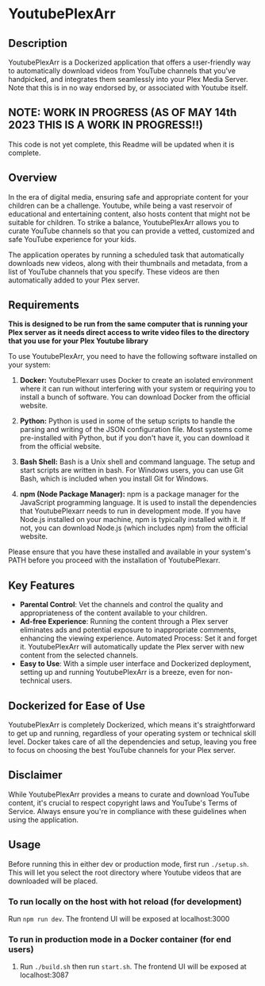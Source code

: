 # YoutubePlexArr

## Description

YoutubePlexArr is a Dockerized application that offers a user-friendly way to automatically download videos from YouTube channels that you've handpicked, and integrates them seamlessly into your Plex Media Server.
Note that this is in no way endorsed by, or associated with Youtube itself.

## NOTE: WORK IN PROGRESS (AS OF MAY 14th 2023 THIS IS A WORK IN PROGRESS!!)

This code is not yet complete, this Readme will be updated when it is complete.

## Overview

In the era of digital media, ensuring safe and appropriate content for your children can be a challenge. Youtube, while being a vast reservoir of educational and entertaining content, also hosts content that might not be suitable for children. To strike a balance, YoutubePlexArr allows you to curate YouTube channels so that you can provide a vetted, customized and safe YouTube experience for your kids.

The application operates by running a scheduled task that automatically downloads new videos, along with their thumbnails and metadata, from a list of YouTube channels that you specify. These videos are then automatically added to your Plex server.

## Requirements

**This is designed to be run from the same computer that is running your Plex server as it needs direct access to write video files to the directory that you use for your Plex Youtube library**

To use YoutubePlexArr, you need to have the following software installed on your system:

1. **Docker:** YoutubePlexarr uses Docker to create an isolated environment where it can run without interfering with your system or requiring you to install a bunch of software. You can download Docker from the official website.

2. **Python:** Python is used in some of the setup scripts to handle the parsing and writing of the JSON configuration file. Most systems come pre-installed with Python, but if you don't have it, you can download it from the official website.

3. **Bash Shell:** Bash is a Unix shell and command language. The setup and start scripts are written in bash. For Windows users, you can use Git Bash, which is included when you install Git for Windows.

4. **npm (Node Package Manager):** npm is a package manager for the JavaScript programming language. It is used to install the dependencies that YoutubePlexarr needs to run in development mode. If you have Node.js installed on your machine, npm is typically installed with it. If not, you can download Node.js (which includes npm) from the official website.

Please ensure that you have these installed and available in your system's PATH before you proceed with the installation of YoutubePlexarr.

## Key Features
* **Parental Control**: Vet the channels and control the quality and appropriateness of the content available to your children.
* **Ad-free Experience**: Running the content through a Plex server eliminates ads and potential exposure to inappropriate comments, enhancing the viewing experience.
Automated Process: Set it and forget it. YoutubePlexArr will automatically update the Plex server with new content from the selected channels.
* **Easy to Use**: With a simple user interface and Dockerized deployment, setting up and running YoutubePlexArr is a breeze, even for non-technical users.

## Dockerized for Ease of Use
YoutubePlexArr is completely Dockerized, which means it's straightforward to get up and running, regardless of your operating system or technical skill level. Docker takes care of all the dependencies and setup, leaving you free to focus on choosing the best YouTube channels for your Plex server.

## Disclaimer
While YoutubePlexArr provides a means to curate and download YouTube content, it's crucial to respect copyright laws and YouTube's Terms of Service. Always ensure you're in compliance with these guidelines when using the application.
## Usage

Before running this in either dev or production mode, first run ```./setup.sh```. This will let you select the root directory where Youtube videos that are downloaded will be placed.

### To run locally on the host with hot reload (for development)
Run ```npm run dev```. The frontend UI will be exposed at localhost:3000

### To run in production mode in a Docker container (for end users)

1. Run ```./build.sh``` then run ```start.sh```. The frontend UI will be exposed at localhost:3087
